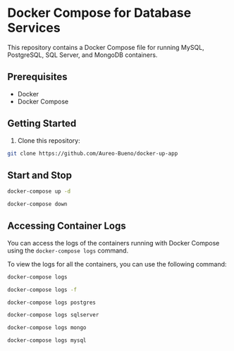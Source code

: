 # Docker Compose for Database Services

This repository contains a Docker Compose file for running MySQL, PostgreSQL, SQL Server, and MongoDB containers.

## Prerequisites

- Docker
- Docker Compose

## Getting Started

1. Clone this repository:

```bash
git clone https://github.com/Aureo-Bueno/docker-up-app
```

## Start and Stop 

```bash
docker-compose up -d
```

```bash
docker-compose down
```

## Accessing Container Logs

You can access the logs of the containers running with Docker Compose using the `docker-compose logs` command.

To view the logs for all the containers, you can use the following command:

```bash
docker-compose logs
```

```bash
docker-compose logs -f
```

```bash
docker-compose logs postgres
```

```bash
docker-compose logs sqlserver
```

```bash
docker-compose logs mongo
```

```bash
docker-compose logs mysql
```
